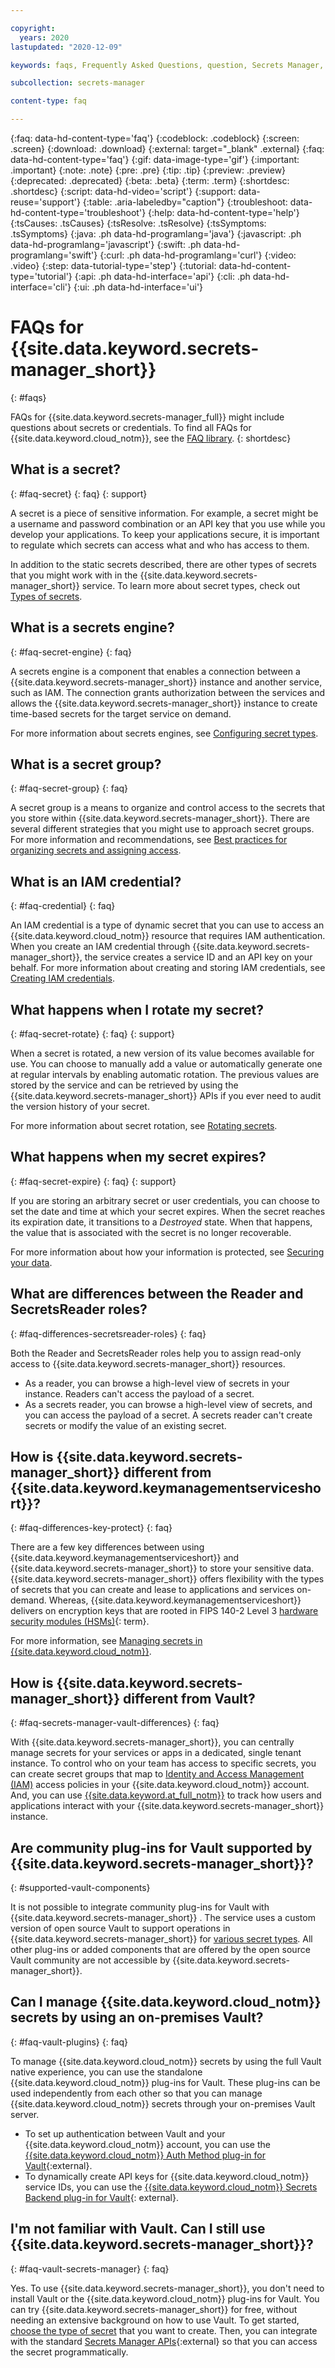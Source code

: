 ```yaml
---

copyright:
  years: 2020
lastupdated: "2020-12-09"

keywords: faqs, Frequently Asked Questions, question, Secrets Manager, dynamic what is a secret, what is an arbitrary secret, what is an IAM credential, arbitrary secret, IAM credential, what happens when secret expires 

subcollection: secrets-manager

content-type: faq

---
```


{:faq: data-hd-content-type='faq'}
{:codeblock: .codeblock}
{:screen: .screen}
{:download: .download}
{:external: target="_blank" .external}
{:faq: data-hd-content-type='faq'}
{:gif: data-image-type='gif'}
{:important: .important}
{:note: .note}
{:pre: .pre}
{:tip: .tip}
{:preview: .preview}
{:deprecated: .deprecated}
{:beta: .beta}
{:term: .term}
{:shortdesc: .shortdesc}
{:script: data-hd-video='script'}
{:support: data-reuse='support'}
{:table: .aria-labeledby="caption"}
{:troubleshoot: data-hd-content-type='troubleshoot'}
{:help: data-hd-content-type='help'}
{:tsCauses: .tsCauses}
{:tsResolve: .tsResolve}
{:tsSymptoms: .tsSymptoms}
{:java: .ph data-hd-programlang='java'}
{:javascript: .ph data-hd-programlang='javascript'}
{:swift: .ph data-hd-programlang='swift'}
{:curl: .ph data-hd-programlang='curl'}
{:video: .video}
{:step: data-tutorial-type='step'}
{:tutorial: data-hd-content-type='tutorial'}
{:api: .ph data-hd-interface='api'} 
{:cli: .ph data-hd-interface='cli'} 
{:ui: .ph data-hd-interface='ui'}

# FAQs for {{site.data.keyword.secrets-manager_short}}
{: #faqs}


FAQs for {{site.data.keyword.secrets-manager_full}} might include questions about secrets or credentials. To find all FAQs for {{site.data.keyword.cloud_notm}}, see the [FAQ library](/docs/faqs).
{: shortdesc}


## What is a secret?
{: #faq-secret}
{: faq}
{: support}

A secret is a piece of sensitive information. For example, a secret might be a username and password combination or an API key that you use while you develop your applications. To keep your applications secure, it is important to regulate which secrets can access what and who has access to them. 

In addition to the static secrets described, there are other types of secrets that you might work with in the {{site.data.keyword.secrets-manager_short}} service. To learn more about secret types, check out [Types of secrets](/docs/secrets-manager?topic=secrets-manager-secret-basics#secret-types).

## What is a secrets engine?
{: #faq-secret-engine}
{: faq}

A secrets engine is a component that enables a connection between a {{site.data.keyword.secrets-manager_short}} instance and another service, such as IAM. The connection grants authorization between the services and allows the {{site.data.keyword.secrets-manager_short}} instance to create time-based secrets for the target service on demand.

For more information about secrets engines, see [Configuring secret types](/docs/secrets-manager?topic=secrets-manager-secret-engines).

## What is a secret group?
{: #faq-secret-group}
{: faq}

A secret group is a means to organize and control access to the secrets that you store within {{site.data.keyword.secrets-manager_short}}. There are several different strategies that you might use to approach secret groups. For more information and recommendations, see [Best practices for organizing secrets and assigning access](/docs/secrets-manager?topic=secrets-manager-best-practices-organize-secrets).


## What is an IAM credential?
{: #faq-credential}
{: faq}

An IAM credential is a type of dynamic secret that you can use to access an {{site.data.keyword.cloud_notm}} resource that requires IAM authentication. When you create an IAM credential through {{site.data.keyword.secrets-manager_short}}, the service creates a service ID and an API key on your behalf. For more information about creating and storing IAM credentials, see [Creating IAM credentials](/docs/secrets-manager?topic=secrets-manager-store-secrets#store-iam-credentials).


## What happens when I rotate my secret?
{: #faq-secret-rotate}
{: faq}
{: support}

When a secret is rotated, a new version of its value becomes available for use. You can choose to manually add a value or automatically generate one at regular intervals by enabling automatic rotation. The previous values are stored by the service and can be retrieved by using the {{site.data.keyword.secrets-manager_short}} APIs if you ever need to audit the version history of your secret. 

For more information about secret rotation, see [Rotating secrets](/docs/secrets-manager?topic=secrets-manager-rotate-secrets).

## What happens when my secret expires?
{: #faq-secret-expire}
{: faq}
{: support}

If you are storing an arbitrary secret or user credentials, you can choose to set the date and time at which your secret expires. When the secret reaches its expiration date, it transitions to a *Destroyed* state. When that happens, the value that is associated with the secret is no longer recoverable.

For more information about how your information is protected, see [Securing your data](/docs/secrets-manager?topic=secrets-manager-mng-data).

## What are differences between the Reader and SecretsReader roles?
{: #faq-differences-secretsreader-roles}
{: faq}

Both the Reader and SecretsReader roles help you to assign read-only access to {{site.data.keyword.secrets-manager_short}} resources.

- As a reader, you can browse a high-level view of secrets in your instance. Readers can't access the payload of a secret.
- As a secrets reader, you can browse a high-level view of secrets, and you can access the payload of a secret. A secrets reader can't create secrets or modify the value of an existing secret.

## How is {{site.data.keyword.secrets-manager_short}} different from {{site.data.keyword.keymanagementserviceshort}}?
{: #faq-differences-key-protect}
{: faq}

There are a few key differences between using {{site.data.keyword.keymanagementserviceshort}} and {{site.data.keyword.secrets-manager_short}} to store your sensitive data. {{site.data.keyword.secrets-manager_short}} offers flexibility with the types of secrets that you can create and lease to applications and services on-demand. Whereas, {{site.data.keyword.keymanagementserviceshort}} delivers on encryption keys that are rooted in FIPS 140-2 Level 3 [hardware security modules (HSMs)](#x6704988){: term}.

For more information, see [Managing secrets in {{site.data.keyword.cloud_notm}}](/docs/secrets-manager?topic=secrets-manager-manage-secrets-ibm-cloud).

## How is {{site.data.keyword.secrets-manager_short}} different from Vault?
{: #faq-secrets-manager-vault-differences}
{: faq}

With {{site.data.keyword.secrets-manager_short}}, you can centrally manage secrets for your services or apps in a dedicated, single tenant instance. To control who on your team has access to specific secrets, you can create secret groups that map to [Identity and Access Management (IAM)](/docs/secrets-manager?topic=secrets-manager-iam) access policies in your {{site.data.keyword.cloud_notm}} account. And, you can use [{{site.data.keyword.at_full_notm}}](/docs/secrets-manager?topic=secrets-manager-at-events) to track how users and applications interact with your {{site.data.keyword.secrets-manager_short}} instance. 

## Are community plug-ins for Vault supported by {{site.data.keyword.secrets-manager_short}}?
{: #supported-vault-components}

It is not possible to integrate community plug-ins for Vault with {{site.data.keyword.secrets-manager_short}} . The service uses a custom version of open source Vault to support operations in {{site.data.keyword.secrets-manager_short}} for [various secret types](/docs/secrets-manager?topic=secrets-manager-secret-basics#secret-types). All other plug-ins or added components that are offered by the open source Vault community are not accessible by {{site.data.keyword.secrets-manager_short}}.

## Can I manage {{site.data.keyword.cloud_notm}} secrets by using an on-premises Vault?
{: #faq-vault-plugins}
{: faq}

 To manage {{site.data.keyword.cloud_notm}} secrets by using the full Vault native experience, you can use the standalone {{site.data.keyword.cloud_notm}} plug-ins for Vault. These plug-ins can be used independently from each other so that you can manage {{site.data.keyword.cloud_notm}} secrets through your on-premises Vault server.

- To set up authentication between Vault and your {{site.data.keyword.cloud_notm}} account, you can use the [{{site.data.keyword.cloud_notm}} Auth Method plug-in for Vault](https://github.com/ibm-cloud-security/vault-plugin-auth-ibmcloud){:external}.
- To dynamically create API keys for {{site.data.keyword.cloud_notm}} service IDs, you can use the [{{site.data.keyword.cloud_notm}} Secrets Backend plug-in for Vault](https://github.com/ibm-cloud-security/vault-plugin-secrets-ibmcloud){: external}.

## I'm not familiar with Vault. Can I still use {{site.data.keyword.secrets-manager_short}}?
{: #faq-vault-secrets-manager}
{: faq}

Yes. To use {{site.data.keyword.secrets-manager_short}}, you don't need to install Vault or the {{site.data.keyword.cloud_notm}} plug-ins for Vault. You can try {{site.data.keyword.secrets-manager_short}} for free, without needing an extensive background on how to use Vault. To get started, [choose the type of secret](/docs/secrets-manager?topic=secrets-manager-secret-basics) that you want to create. Then, you can integrate with the standard [Secrets Manager APIs](/apidocs/secrets-manager){:external} so that you can access the secret programmatically.